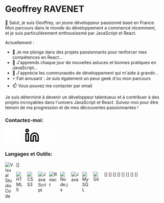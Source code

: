 # Geoffrey RAVENET

👋 Salut, je suis Geoffrey, un jeune développeur passionné basé en France. Mon parcours dans le monde du développement a commencé récemment, et je suis particulièrement enthousiasmé par JavaScript et React.

<!--
**GeoffreyRavenet/GeoffreyRavenet** is a ✨ _special_ ✨ repository because its `README.md` (this file) appears on your GitHub profile.
-->

Actuellement :

- 🔭 Je me plonge dans des projets passionnants pour renforcer mes compétences en React...
- 🌱 J'apprends chaque jour de nouvelles astuces et bonnes pratiques en JavaScript...
- 👯 J'apprécie les communautés de développement qui m'aide à grandir...
- ⚡ Fait amusant : Je suis également un peux geek d'ou mon parcours 
- 📫 Vous pouvez me contacter par email

Je suis déterminé à devenir un développeur talentueux et à contribuer à des projets incroyables dans l'univers JavaScript et React. Suivez-moi pour être témoin de ma progression et de mes découvertes passionnantes !

### Contactez-moi:

<!--[![img_contact](./img/globe-light.svg)](https://GeoffreyR.com#gh-light-mode-only)
[![img_contact](./img/globe-dark.svg)](https://GeoffreyR.com#gh-dark-mode-only)
&nbsp;&nbsp;
[![img_contact](./img/instagram-light.svg)](https://instagram.com/GeoffreyR#gh-light-mode-only)
[![img_contact](./img/instagram-dark.svg)](https://instagram.com/GeoffreyR#gh-dark-mode-only)
[![img_contact](./img/globe-light.svg)](mailto:ravenet.geoffreypro@gmail.com)
-->
[![img_contact](./img/globe-dark.svg)](mailto:ravenet.geoffreypro@gmail.com)
&nbsp;&nbsp;
[![img_contact](./img/linkedin-light.svg)](https://fr.linkedin.com/in/geoffrey-ravenet-9ba767163/#gh-light-mode-only)
[![img_contact](./img/linkedin-dark.svg)](https://fr.linkedin.com/in/geoffrey-ravenet-9ba767163/#gh-dark-mode-only)
&nbsp;&nbsp;

### Langages et Outils:

[<img align="left" alt="Visual Studio Code" width="26px" src="https://cdn.jsdelivr.net/gh/devicons/devicon/icons/vscode/vscode-original.svg" style="padding-right:10px;" />]

[<img align="left" alt="HTML5" width="26px" src="https://cdn.jsdelivr.net/gh/devicons/devicon/icons/html5/html5-original.svg" style="padding-right:10px;" />]
[<img align="left" alt="CSS3" width="26px" src="https://cdn.jsdelivr.net/gh/devicons/devicon/icons/css3/css3-original.svg" style="padding-right:10px;" />]
[<img align="left" alt="JavaScript" width="26px" src="https://cdn.jsdelivr.net/gh/devicons/devicon/icons/javascript/javascript-original.svg" style="padding-right:10px;" />]
[<img align="left" alt="React" width="26px" src="https://cdn.jsdelivr.net/gh/devicons/devicon/icons/react/react-original.svg" style="padding-right:10px;" />]
[<img align="left" alt="Node.js" width="26px" src="https://cdn.jsdelivr.net/gh/devicons/devicon/icons/nodejs/nodejs-original.svg" style="padding-right:10px;" />]
[<img align="left" alt="Java" width="26px" src="https://cdn.jsdelivr.net/gh/devicons/devicon/icons/java/java-original.svg" style="padding-right:10px;" />]
[<img align="left" alt="MySQL" width="26px" src="https://cdn.jsdelivr.net/gh/devicons/devicon/icons/mysql/mysql-original.svg" style="padding-right:10px;" />]
[<img align="left" alt="Git" width="26px" src="https://cdn.jsdelivr.net/gh/devicons/devicon/icons/git/git-original.svg" style="padding-right:10px;" />]


<br />
<br />


<!--

Here are some ideas to get you started:

- 🔭 I’m currently working on ...
- 🌱 I’m currently learning ...
- 👯 I’m looking to collaborate on ...
- 🤔 I’m looking for help with ...
- 💬 Ask me about ...
- 📫 How to reach me: ...
- 😄 Pronouns: ...
- ⚡ Fun fact: ...
-->
